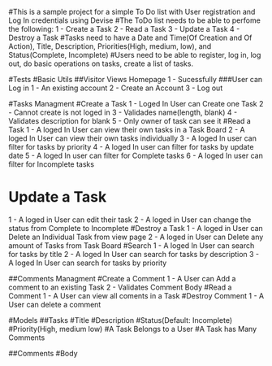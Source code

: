 #This is a sample project for a simple To Do list with User registration and Log In credentials using Devise
#The ToDo list needs to be able to perfome the following:
1 - Create a Task
2 - Read a Task
3 - Update a Task
4 - Destroy a Task
#Tasks need to have a Date and Time(Of Creation and Of Action), Title, Description, Priorities(High, medium, low), and Status(Complete, Incomplete)
#Users need to be able to register, log in, log out, do basic operations on tasks, create a list of tasks.

#Tests
#Basic Utils
##Visitor Views Homepage
1 - Sucessfully
###User can Log in
1 - An existing account
2 - Create an Account
3 - Log out

#Tasks Managment
#Create a Task
1 - Loged In User can Create one Task <Check>
2 - Cannot create is not loged in  <Check>
3 - Validades name(length, blank)  <Check>
4 - Validates description for blank <Check>
5 - Only owner of task can see it <Check>
#Read a Task
1 - A loged In User can view their own tasks in a Task Board <Check>
2 - A loged In User can view their own tasks individually <Check>
3 - A loged In user can filter for tasks by priority <Check>
4 - A loged In user can filter for tasks by update date <Check>
5 - A loged In user can filter for Complete tasks <Check>
6 - A loged In user can filter for Incomplete tasks <Check>
# Update a Task
1 - A loged in User can edit their task <Check>
2 - A loged in User can change the status from Complete to Incomplete <Check>
#Destroy a Task
1 - A loged in User can Delete an Individual Task from view page <Check>
2 - A loged in User can Delete any amount of Tasks from Task Board
#Search
1 - A loged In User can search for tasks by title 
2 - A loged In User can search for tasks by description
3 - A loged In User can search for tasks by priority

##Comments Managment
#Create a Comment
1 - A User can Add a comment to an existing Task
2 - Validates Comment Body
#Read a Comment
1 - A User can view all coments in a Task
#Destroy Comment
1 - A User can delete a comment 

#Models
##Tasks 
#Title
#Description
#Status(Default: Incomplete)
#Priority(High, medium low)
#A Task Belongs to a User
#A Task has Many Comments

##Comments
#Body
